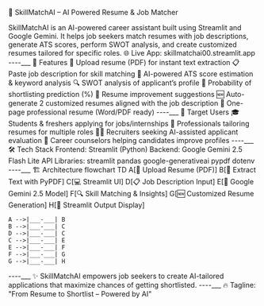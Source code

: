 📄 SkillMatchAI – AI Powered Resume & Job Matcher


SkillMatchAI is an AI-powered career assistant built using Streamlit and Google Gemini.
It helps job seekers match resumes with job descriptions, generate ATS scores, perform SWOT analysis, and create customized resumes tailored for specific roles.
🌐 Live App: skillmatchai00.streamlit.app
----___
🚀 Features
📂 Upload resume (PDF) for instant text extraction
📋 Paste job description for skill matching
🤖 AI-powered ATS score estimation & keyword analysis
🔍 SWOT analysis of applicant’s profile
🎯 Probability of shortlisting prediction (%)
📝 Resume improvement suggestions
🆕 Auto-generate 2 customized resumes aligned with the job description
📄 One-page professional resume (Word/PDF ready)
----___
🎯 Target Users
🎓 Students & freshers applying for jobs/internships
💼 Professionals tailoring resumes for multiple roles
🧑‍💻 Recruiters seeking AI-assisted applicant evaluation
🎯 Career counselors helping candidates improve profiles
----___
🛠️ Tech Stack
Frontend: Streamlit (Python)
Backend: Google Gemini 2.5 Flash Lite API
Libraries:
streamlit
pandas
google-generativeai
pypdf
dotenv
----___
🏗️ Architecture
flowchart TD
    A[📂 Upload Resume (PDF)]
    B[📝 Extract Text with PyPDF]
    C[💻 Streamlit UI]
    D[📋 Job Description Input]
    E[🤖 Google Gemini 2.5 Model]
    F[🔍 Skill Matching & Insights]
    G[🆕 Customized Resume Generation]
    H[📄 Streamlit Output Display]

    A -->|___-___| B
    B -->|___-___| C
    D -->|___-___| C
    C -->|___-___| E
    E -->|___-___| F
    F -->|___-___| G
    G -->|___-___| H
----___
✨ SkillMatchAI empowers job seekers to create AI-tailored applications that maximize chances of getting shortlisted.
----___
🔥 Tagline:
"From Resume to Shortlist – Powered by AI"
